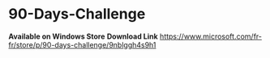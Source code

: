 # 90-Days-Challenge

<b>Available on Windows Store</b>
<b>Download Link</b>
https://www.microsoft.com/fr-fr/store/p/90-days-challenge/9nblggh4s9h1
